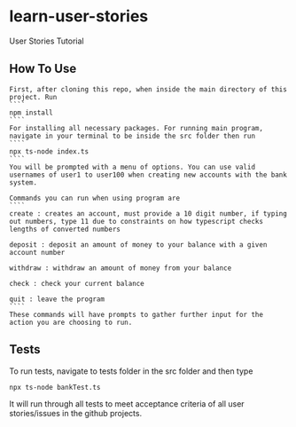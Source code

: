 # learn-user-stories
User Stories Tutorial

## How To Use
    First, after cloning this repo, when inside the main directory of this project. Run
    ````
    npm install
    ````
    For installing all necessary packages. For running main program,
    navigate in your terminal to be inside the src folder then run
    ````
    npx ts-node index.ts
    ````
    You will be prompted with a menu of options. You can use valid usernames of user1 to user100 when creating new accounts with the bank system.

    Commands you can run when using program are
    ````
    create : creates an account, must provide a 10 digit number, if typing out numbers, type 11 due to constraints on how typescript checks lengths of converted numbers

    deposit : deposit an amount of money to your balance with a given account number

    withdraw : withdraw an amount of money from your balance

    check : check your current balance

    quit : leave the program
    ````
    These commands will have prompts to gather further input for the action you are choosing to run.
## Tests

To run tests, navigate to tests folder in the src folder and then type
````
npx ts-node bankTest.ts
````
It will run through all tests to meet acceptance criteria of all user stories/issues in the github projects.
